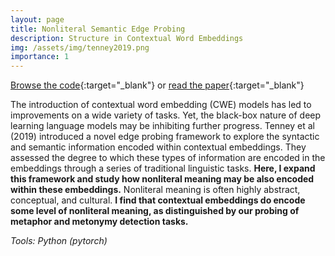 ```yaml
---
layout: page
title: Nonliteral Semantic Edge Probing
description: Structure in Contextual Word Embeddings
img: /assets/img/tenney2019.png
importance: 1
---
```


[Browse the code](https://github.com/liebscher/edge-probing-nonliteral){:target="_blank"} or [read the paper](https://github.com/liebscher/edge-probing-nonliteral/blob/master/Nonliteral_Edge_Probing.pdf){:target="_blank"}

The introduction of contextual word embedding (CWE) models has led to improvements on a wide variety of tasks. Yet, the black-box nature of deep learning language models may be inhibiting further progress. Tenney et al (2019) introduced a novel edge probing framework to explore the syntactic and semantic information encoded within contextual embeddings. They assessed the degree to which these types of information are encoded in the embeddings through a series of traditional linguistic tasks. **Here, I expand this framework and study how nonliteral meaning may be also encoded within these embeddings.** Nonliteral meaning is often highly abstract, conceptual, and cultural. **I find that contextual embeddings do encode some level of nonliteral meaning, as distinguished by our probing of metaphor and metonymy detection tasks.**

*Tools: Python (pytorch)*
